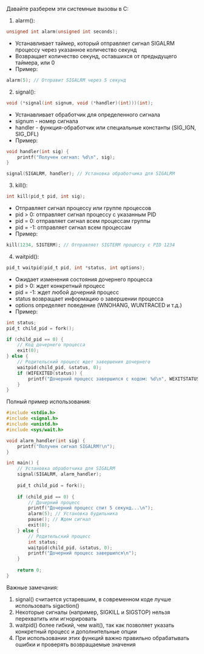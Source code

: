 Давайте разберем эти системные вызовы в C:

1. alarm():
```c
unsigned int alarm(unsigned int seconds);
```
- Устанавливает таймер, который отправляет сигнал SIGALRM процессу через указанное количество секунд
- Возвращает количество секунд, оставшихся от предыдущего таймера, или 0
- Пример:
```c
alarm(5); // Отправит SIGALRM через 5 секунд
```

2. signal():
```c
void (*signal(int signum, void (*handler)(int)))(int);
```
- Устанавливает обработчик для определенного сигнала
- signum - номер сигнала
- handler - функция-обработчик или специальные константы (SIG_IGN, SIG_DFL)
- Пример:
```c
void handler(int sig) {
    printf("Получен сигнал: %d\n", sig);
}

signal(SIGALRM, handler); // Установка обработчика для SIGALRM
```

3. kill():
```c
int kill(pid_t pid, int sig);
```
- Отправляет сигнал процессу или группе процессов
- pid > 0: отправляет сигнал процессу с указанным PID
- pid = 0: отправляет сигнал всем процессам группы
- pid = -1: отправляет сигнал всем процессам
- Пример:
```c
kill(1234, SIGTERM); // Отправляет SIGTERM процессу с PID 1234
```

4. waitpid():
```c
pid_t waitpid(pid_t pid, int *status, int options);
```
- Ожидает изменения состояния дочернего процесса
- pid > 0: ждет конкретный процесс
- pid = -1: ждет любой дочерний процесс
- status возвращает информацию о завершении процесса
- options определяет поведение (WNOHANG, WUNTRACED и т.д.)
- Пример:
```c
int status;
pid_t child_pid = fork();

if (child_pid == 0) {
    // Код дочернего процесса
    exit(0);
} else {
    // Родительский процесс ждет завершения дочернего
    waitpid(child_pid, &status, 0);
    if (WIFEXITED(status)) {
        printf("Дочерний процесс завершился с кодом: %d\n", WEXITSTATUS(status));
    }
}
```

Полный пример использования:
```c
#include <stdio.h>
#include <signal.h>
#include <unistd.h>
#include <sys/wait.h>

void alarm_handler(int sig) {
    printf("Получен сигнал SIGALRM!\n");
}

int main() {
    // Установка обработчика для SIGALRM
    signal(SIGALRM, alarm_handler);
    
    pid_t child_pid = fork();
    
    if (child_pid == 0) {
        // Дочерний процесс
        printf("Дочерний процесс спит 5 секунд...\n");
        alarm(5); // Установка будильника
        pause(); // Ждем сигнал
        exit(0);
    } else {
        // Родительский процесс
        int status;
        waitpid(child_pid, &status, 0);
        printf("Дочерний процесс завершился\n");
    }
    
    return 0;
}
```

Важные замечания:
1. signal() считается устаревшим, в современном коде лучше использовать sigaction()
2. Некоторые сигналы (например, SIGKILL и SIGSTOP) нельзя перехватить или игнорировать
3. waitpid() более гибкий, чем wait(), так как позволяет указать конкретный процесс и дополнительные опции
4. При использовании этих функций важно правильно обрабатывать ошибки и проверять возвращаемые значения